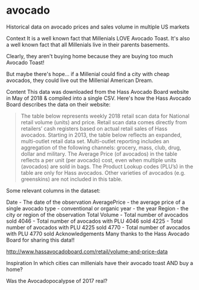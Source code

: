 # avocado
Historical data on avocado prices and sales volume in multiple US markets


Context
It is a well known fact that Millenials LOVE Avocado Toast. It's also a well known fact that all Millenials live in their parents basements.

Clearly, they aren't buying home because they are buying too much Avocado Toast!

But maybe there's hope... if a Millenial could find a city with cheap avocados, they could live out the Millenial American Dream.

Content
This data was downloaded from the Hass Avocado Board website in May of 2018 & compiled into a single CSV. Here's how the Hass Avocado Board describes the data on their website:

> The table below represents weekly 2018 retail scan data for National retail volume (units) and price. Retail scan data comes directly from retailers’ cash registers based on actual retail sales of Hass avocados. Starting in 2013, the table below reflects an expanded, multi-outlet retail data set. Multi-outlet reporting includes an aggregation of the following channels: grocery, mass, club, drug, dollar and military. The Average Price (of avocados) in the table reflects a per unit (per avocado) cost, even when multiple units (avocados) are sold in bags. The Product Lookup codes (PLU’s) in the table are only for Hass avocados. Other varieties of avocados (e.g. greenskins) are not included in this table.

Some relevant columns in the dataset:

Date - The date of the observation
AveragePrice - the average price of a single avocado
type - conventional or organic
year - the year
Region - the city or region of the observation
Total Volume - Total number of avocados sold
4046 - Total number of avocados with PLU 4046 sold
4225 - Total number of avocados with PLU 4225 sold
4770 - Total number of avocados with PLU 4770 sold
Acknowledgements
Many thanks to the Hass Avocado Board for sharing this data!!

http://www.hassavocadoboard.com/retail/volume-and-price-data

Inspiration
In which cities can millenials have their avocado toast AND buy a home?

Was the Avocadopocalypse of 2017 real?
